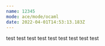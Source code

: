 ```yaml
---
name: 12345
mode: ace/mode/ocaml
date: 2022-04-01T14:53:13.183Z
---
```

test
test
test
test
test
test
test
test
test
